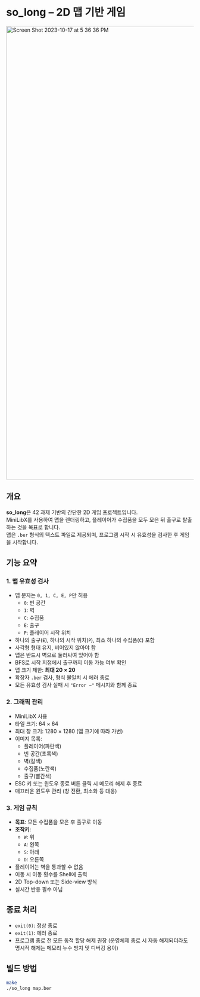 # so_long – 2D 맵 기반 게임  

<img width="1214" alt="Screen Shot 2023-10-17 at 5 36 36 PM" src="https://github.com/044apde/cub3D/assets/59429612/1a822a79-0530-47d1-86d3-d8c8787c591f">  

## 개요
**so_long**은 42 과제 기반의 간단한 2D 게임 프로젝트입니다.  
MiniLibX를 사용하여 맵을 렌더링하고, 플레이어가 수집품을 모두 모은 뒤 출구로 탈출하는 것을 목표로 합니다.  
맵은 `.ber` 형식의 텍스트 파일로 제공되며, 프로그램 시작 시 유효성을 검사한 후 게임을 시작합니다.


## 기능 요약
### 1. 맵 유효성 검사
- 맵 문자는 `0, 1, C, E, P`만 허용
  - `0`: 빈 공간
  - `1`: 벽
  - `C`: 수집품
  - `E`: 출구
  - `P`: 플레이어 시작 위치
- 하나의 출구(`E`), 하나의 시작 위치(`P`), 최소 하나의 수집품(`C`) 포함
- 사각형 형태 유지, 비어있지 않아야 함
- 맵은 반드시 벽으로 둘러싸여 있어야 함
- BFS로 시작 지점에서 출구까지 이동 가능 여부 확인
- 맵 크기 제한: **최대 20 × 20**
- 확장자 `.ber` 검사, 형식 불일치 시 에러 종료
- 모든 유효성 검사 실패 시 `"Error ~"` 메시지와 함께 종료

### 2. 그래픽 관리
- MiniLibX 사용
- 타일 크기: 64 × 64
- 최대 창 크기: 1280 × 1280 (맵 크기에 따라 가변)
- 이미지 목록:
  - 플레이어(파란색)
  - 빈 공간(초록색)
  - 벽(갈색)
  - 수집품(노란색)
  - 출구(빨간색)
- ESC 키 또는 윈도우 종료 버튼 클릭 시 메모리 해제 후 종료
- 매끄러운 윈도우 관리 (창 전환, 최소화 등 대응)

### 3. 게임 규칙
- **목표**: 모든 수집품을 모은 후 출구로 이동
- **조작키**:
  - `W`: 위
  - `A`: 왼쪽
  - `S`: 아래
  - `D`: 오른쪽
- 플레이어는 벽을 통과할 수 없음
- 이동 시 이동 횟수를 Shell에 출력
- 2D Top-down 또는 Side-view 방식
- 실시간 반응 필수 아님


## 종료 처리
- `exit(0)`: 정상 종료
- `exit(1)`: 에러 종료
- 프로그램 종료 전 모든 동적 할당 해제 권장 (운영체제 종료 시 자동 해제되더라도 명시적 해제는 메모리 누수 방지 및 디버깅 용이)


## 빌드 방법
```bash
make
./so_long map.ber  
